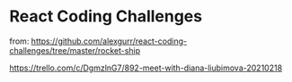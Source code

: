 # React Coding Challenges

from:
https://github.com/alexgurr/react-coding-challenges/tree/master/rocket-ship

https://trello.com/c/DgmzlnG7/892-meet-with-diana-liubimova-20210218

